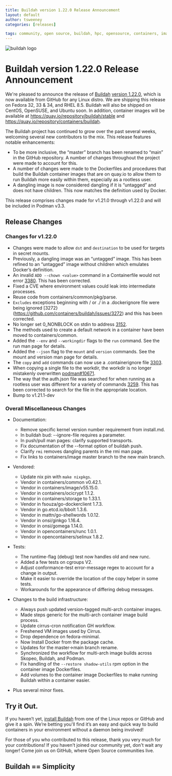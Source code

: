 ```yaml
---
title: Buildah version 1.22.0 Release Announcement
layout: default
author: tsweeney
categories: [releases]

tags: community, open source, buildah, hpc, opensource, containers, images, image
---
```

![buildah logo](https://buildah.io/images/buildah.png)

# Buildah version 1.22.0 Release Announcement

We're pleased to announce the release of [Buildah](https://github.com/containers/buildah) [version 1.22.0](https://github.com/containers/buildah/releases/tag/v1.22.0), which is now available from GitHub for any Linux distro.  We are shipping this release on Fedora 32, 33 & 34, and RHEL 8.5.  Buildah will also be shipped on CentOS, OpenSUSE, and Ubuntu soon.  In addition, container images will be available at https://quay.io/repository/buildah/stable and https://quay.io/repository/containers/buildah.

The Buildah project has continued to grow over the past several weeks, welcoming several new contributors to the mix.  This release features notable enhancements: 
  * To be more inclusive, the “master” branch has been renamed to “main” in the GitHub repository.  A number of changes throughout the project were made to account for this.
  * A number of changes were made to the Dockerfiles and procedures that build the Buildah container images that are on quay.io to allow them to run Buildah more easily within them, especially as a rootless user.
  * A dangling image is now considered dangling if it is “untagged”  and does not have children.  This now matches the definition used by Docker.
<!--readmore -->

This release comprises changes made for v1.21.0 through v1.22.0 and will be included in Podman v3.3.

## Release Changes

### Changes for v1.22.0
  * Changes were made to allow `dst` and `destination` to be used for targets in secret mounts.
  *  Previously, a dangling image was an “untagged” image.  This has been refined to an “untagged” image without children which emulates Docker’s definition.
  * An invalid `ADD --chown <value>` command in a Containerfile would not error [3380](https://github.com/containers/buildah/issues/3380). This has been corrected.
  * Fixed a CVE where environment values could leak into intermediate processes.
  * Reuse code from containers/common/pkg/parse.
  * `Excludes` exceptions beginning with / or ./ in a .dockerignore file were being ignored [3272}(https://github.com/containers/buildah/issues/3272) and this has been corrected.
  * No longer set 0_NONBLOCK on stdin to address [3152](https://github.com/containers/buildah/issues/3152).
  * The methods used to create a default network in a container have been moved to containers/common.
  * Added the `--env` and `--workingdir` flags to the `run` command.  See the run man page for details.
  * Added the `--json` flag to the `mount` and `version` commands.  See the mount and version man page for details.
  * The `copy` and `add` commands can now use a .containerignore file [3303](https://github.com/containers/buildah/issues/3303).
  * When copying a single file to the workdir, the workdir is no longer mistakenly overwritten [podman#10671](https://github.com/containers/podman/issues/10671).
  * The way that the auth.json file was searched for when running as a rootless user was different for a variety of commands [3259](https://github.com/containers/buildah/issues/3259).  This has been corrected to search for the file in the appropriate location.
  * Bump to v1.21.1-dev 

### Overall Miscellaneous Changes  
* Documentation:
  * Remove specific kernel version number requirement from install.md.
  * In buildah bud: --ignore-file requires a parameter.
  * In push/pull man pages: clarify supported transports.
  * Fix documentation of the --format option of buildah push.
  * Clarify `rmi` removes dangling parents in the rmi man page.
  * Fix links to containers/image master branch to the new main branch.
  
* Vendored:
  * Update nix pin with `make nixpkgs`.
  * Vendor in containers/common v0.42.1.
  * Vendor in containers/image/v55.15.0.
  * Vendor in containers/ocicrypt 1.1.2.
  * Vendor in containers/storage to 1.33.1.
  * Vendor in fsouza/go-dockerclient 1.7.3.
  * Vendor in go.etcd.io/bbolt 1.3.6.
  * Vendor in mattn/go-shellwords 1.0.12.
  * Vendor in onsi/ginkgo 1.16.4.
  * Vendor in onsi/gomega 1.14.0.
  * Vendor in opencontainers/runc 1.0.1.
  * Vendor in opencontainers/selinux 1.8.2.

* Tests:
  * The runtime-flag (debug) test now handles old and new runc.
  * Added a few tests on cgroups V2.
  * Adjust conformance-test error-message regex to account for a change in output.
  * Make it easier to override the location of the copy helper in some tests.
  * Workarounds for the appearance of differing debug messages.

* Changes to the build infrastructure:
  * Always push updated version-tagged multi-arch container images.
  * Made steps generic for the multi-arch container image build process.
  * Update cirrus-cron notification GH workflow.
  * Freshened VM images used by Cirrus.
  * Drop dependence on fedora-minimal.
  * Now Install Docker from the package cache.
  * Updates for the master->main branch rename.
  * Synchronized the workflow for multi-arch image builds across Skopeo, Buildah, and Podman.
  * Fix handling of the `--restore shadow-utils` rpm option in the container image Dockerfiles.
  * Add volumes to the container image Dockerfiles to make running Buildah within a container easier.

* Plus several minor fixes.

## Try it Out.
 
If you haven’t yet, [install Buildah](https://github.com/containers/buildah/blob/master/install.md) from one of the Linux repos or GitHub and give it a spin.  We’re betting you'll find it’s an easy and quick way to build containers in your environment without a daemon being involved!

For those of you who contributed to this release, thank you very much for your contributions!  If you haven't joined our community yet, don't wait any longer!  Come join us on GitHub, where Open Source communities live.

## Buildah == Simplicity
